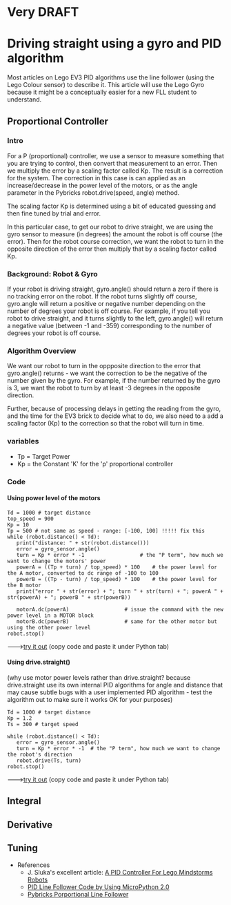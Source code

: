 # Very DRAFT

# Driving straight using a gyro and PID algorithm

Most articles on Lego EV3 PID algorithms use the line follower (using the Lego Colour sensor) to describe it.  This article will use the Lego Gyro because it might be a conceptually easier for a new FLL student to understand.

## Proportional Controller

### Intro
For a P (proportional) controller, we use a sensor to measure something that you are trying to control, then convert that measurement to an error.  Then we multiply the error by a scaling factor called Kp.  The result is a correction for the system.  The correction in this case is can applied as an increase/decrease in the power level of the motors, or as the angle parameter in the Pybricks robot.drive(speed, angle) method. 

The scaling factor Kp is determined using a bit of educated guessing and then fine tuned by trial and error. 

In this particular case, to get our robot to drive straight, we are using the gyro sensor to measure (in degrees) the amount the robot is off course (the error).  Then for the robot course correction, we want the robot to turn in the opposite direction of the error then multiply that by a scaling factor called Kp.

### Background: Robot & Gyro
If your robot is driving straight, gyro.angle() should return a zero if there is no tracking error on the robot.  If the robot turns slightly off course, gyro.angle will return a positive or negative number depending on the number of degrees your robot is off course.  For example, if you tell you robot to drive straight, and it turns slightly to the left, gyro.angle() will return a negative value (between -1 and -359) corresponding to the number of degrees your robot is off course.

### Algorithm Overview
We want our robot to turn in the oppposite direction to the error that gyro.angle() returns - we want the correction to be the negative of the number given by the gyro.  For example, if the number returned by the gyro is 3, we want the robot to turn by at least -3 degrees in the opposite direction.

Further, because of processing delays in getting the reading from the gyro, and the time for the EV3 brick to decide what to do, we also need to a add a scaling factor (Kp) to the correction so that the robot will turn in time.

### variables
* Tp = Target Power
* Kp = the Constant 'K' for the 'p' proportional controller

### Code
#### Using power level of the motors

```  
Td = 1000 # target distance
top_speed = 900
Kp = 10    
Tp = 500 # not same as speed - range: [-100, 100] !!!!! fix this
while (robot.distance() < Td):
   print("distance: " + str(robot.distance())) 
   error = gyro_sensor.angle()
   turn = Kp * error * -1                  # the "P term", how much we want to change the motors' power
   powerA = ((Tp + turn) / top_speed) * 100    # the power level for the A motor, converted to dc range of -100 to 100
   powerB = ((Tp - turn) / top_speed) * 100    # the power level for the B motor
   print("error " + str(error) + "; turn " + str(turn) + "; powerA " + str(powerA) + "; powerB " + str(powerB))   

   motorA.dc(powerA)                  # issue the command with the new power level in a MOTOR block
   motorB.dc(powerB)                  # same for the other motor but using the other power level
robot.stop()

```  
--->[try it out](https://fll-pigeons.github.io/gamechangers/simulator/public/)  (copy code and paste it under Python tab)

#### Using drive.straight()
(why use motor power levels rather than drive.straight? because drive.straight use its own internal PID algorithms for angle and distance that may cause subtle bugs with a user implemented PID algorithm - test the algorithm out to make sure it works OK for your purposes)

```  
Td = 1000 # target distance
Kp = 1.2    
Ts = 300 # target speed

while (robot.distance() < Td):
   error = gyro_sensor.angle()
   turn = Kp * error * -1  # the "P term", how much we want to change the robot's direction
   robot.drive(Ts, turn)
robot.stop()
```  
--->[try it out](https://fll-pigeons.github.io/gamechangers/simulator/public/)  (copy code and paste it under Python tab)


## Integral

## Derivative

## Tuning









* References
  * J. Sluka's excellent article: [A PID Controller For Lego Mindstorms Robots](http://www.inpharmix.com/jps/PID_Controller_For_Lego_Mindstorms_Robots.html)
  * [PID Line Follower Code by Using MicroPython 2.0](https://thecodingfun.com/2020/06/16/lego-mindstorms-ev3-pid-line-follower-code-by-using-micropython-2-0/)
  * [Pybricks Porportional Line Follower](https://pybricks.github.io/ev3-micropython/examples/robot_educator_line.html)
